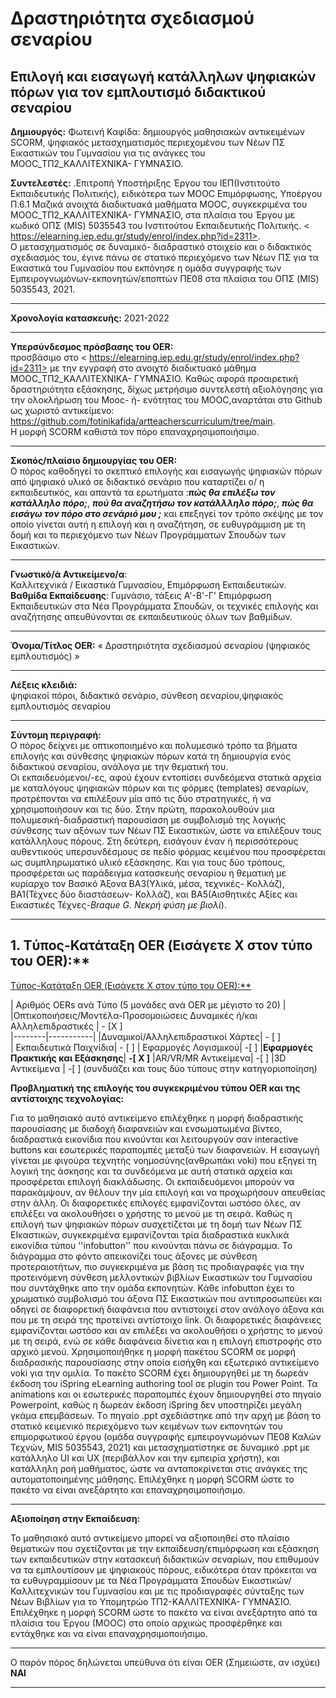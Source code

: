 # Δραστηριότητα σχεδιασμού σεναρίου 
## Επιλογή και εισαγωγή κατάλληλων ψηφιακών πόρων για τον εμπλουτισμό διδακτικού σεναρίου

**Δημιουργός:** Φωτεινή Καφίδα: δημιουργός μαθησιακών αντικειμένων SCORM, ψηφιακός μετασχηματισμός περιεχομένου των Νέων ΠΣ Εικαστικών του Γυμνασίου για τις ανάγκες του ΜΟΟC_ΤΠ2_ΚΑΛΛΙΤΕΧΝΙΚΑ- ΓΥΜΝΑΣΙΟ. 

**Συντελεστές:** .Επιτροπή Υποστήριξης Έργου του ΙΕΠ(Ινστιτούτο Εκπαιδευτικής Πολιτικής), ειδικότερα των ΜOOC Επιμόρφωσης, Υποέργου Π.6.1 Μαζικά ανοιχτά διαδικτυακά μαθήματα MOOC, συγκεκριμένα του ΜΟΟC_ΤΠ2_ΚΑΛΛΙΤΕΧΝΙΚΑ- ΓΥΜΝΑΣΙΟ, στα πλαίσια του Έργου με κωδικό ΟΠΣ (MIS) 5035543 του Ινστιτούτου Εκπαιδευτικής Πολιτικής. < https://elearning.iep.edu.gr/study/enrol/index.php?id=2311>.  
Ο μετασχηματισμός σε δυναμικό- διαδραστικό στοιχείο και ο διδακτικός σχεδιασμός του,  έγινε πάνω σε στατικό περιεχόμενο των Νέων ΠΣ για τα Εικαστικά του Γυμνασίου που εκπόνησε η ομάδα συγγραφής των Εμπειρογνωμόνων-εκπονητών/εποπτών ΠΕ08 στα πλαίσια του ΟΠΣ (MIS) 5035543, 2021.  
____

**Χρονολογία κατασκευής:** 2021-2022
___

**Υπερσύνδεσμος πρόσβασης του OER:**  
 προσβάσιμο στο < https://elearning.iep.edu.gr/study/enrol/index.php?id=2311>  με την εγγραφή στο ανοιχτό διαδικτυακό μάθημα ΜΟΟC_ΤΠ2_ΚΑΛΛΙΤΕΧΝΙΚΑ- ΓΥΜΝΑΣΙΟ. Καθώς αφορά προαιρετική δραστηριότητα εξάσκησης, δίχως μετρήσιμο συντελεστή αξιολόγησης για την ολοκλήρωση του Mooc- ή- ενότητας του ΜΟΟC,αναρτάται στο Github ως χωριστό αντικείμενο:
<https://github.com/fotinikafida/artteacherscurriculum/tree/main>.  
   Η μορφή SCORM καθιστά τον πόρο επαναχρησιμοποιήσιμο.  
___

**Σκοπός/πλαίσιο δημιουργίας του OER:**   
 Ο πόρος καθοδηγεί το σκεπτικό επιλογής και εισαγωγής ψηφιακών πόρων από ψηφιακό υλικό σε διδακτικό σενάριο που καταρτίζει ο/ η εκπαιδευτικός, και απαντά τα ερωτήματα :***πώς θα επιλέξω τον κατάλληλο πόρο;***, ***πού θα αναζητήσω τον κατάλλληλο πόρο;***, ***πώς θα εισάγω τον πόρο στο σενάριό μου ;*** και επεξηγεί τον τρόπο σκέψης με τον οποίο γίνεται αυτή η επιλογή και η αναζήτηση,  σε ευθυγράμμιση με τη δομή και το περιεχόμενο των Νέων Προγράμματων Σπουδών των Εικαστικών. 

___  

**Γνωστικό/ά Αντικείμενο/α**:  
 Καλλιτεχνικά / Εικαστικά Γυμνασίου, Επιμόρφωση Εκπαιδευτικών.  
**Βαθμίδα Εκπαίδευσης**: Γυμνάσιο, τάξεις Α'-Β'-Γ' Επιμόρφωση Εκπαιδευτικών στα Νέα Προγράμματα Σπουδών, οι τεχνικές επιλογής και αναζήτησης απευθύνονται σε εκπαιδευτικούς όλων των βαθμίδων. 
________

**Όνομα/Τίτλος OER:** « Δραστηριότητα σχεδιασμού σεναρίου (ψηφιακός εμπλουτισμός) »       
_____

**Λέξεις κλειδιά:**  
ψηφιακοί πόροι, διδακτικό σενάριο, σύνθεση σεναρίου,ψηφιακός εμπλουτισμός σεναρίου
       
______

**Σύντομη περιγραφή:**   
Ο πόρος δείχνει με οπτικοποιημένο και πολυμεσικό τρόπο τα βήματα επιλογής και σύνθεσης ψηφιακών πόρων κατά τη δημιουργία ενός διδακτικού σεναρίου, ανάλογα με την θεματική του.  
 Οι εκπαιδευόμενοι/-ες, αφού έχουν εντοπίσει συνδεόμενα στατικά αρχεία με καταλόγους ψηφιακών πόρων και τις φόρμες (templates) σεναρίων, προτρέπονται να επιλέξουν μία από τις δύο στρατηγικές, ή να χρησιμοποιήσουν και τις δύο. Στην πρώτη, παρακολουθούν μια πολυμεσική-διαδραστική παρουσίαση με συμβολισμό της λογικής σύνθεσης των αξόνων των Νέων ΠΣ Εικαστικών, ώστε να επιλέξουν τους κατάλληλους πόρους.  Στη δεύτερη, εισάγουν έναν ή περισσότερους αυθεντικούς υπερσυνδέσμους σε πεδίο φόρμας κειμένου που προσφέρεται ως συμπληρωματικό υλικό εξάσκησης. Και για τους δύο τρόπους, προσφέρεται ως παράδειγμα κατασκευής σεναρίου η θεματική με κυρίαρχο τον Βασικό Άξονα ΒΑ3(Υλικά, μέσα, τεχνικές- Κολλάζ), ΒΑ1(Τέχνες δύο διαστάσεων- Κολλάζ), και ΒΑ5(Αισθητικές Αξίες και Εικαστικές Τέχνες-*Braque G. Νεκρή φύση με βιολί*). 

____
##  1. <a name='T-OEROER:'></a>Tύπος-Κατάταξη OER (Εισάγετε Χ στον τύπο του OER):**
<!-- vscode-markdown-toc -->
 [Tύπος-Κατάταξη OER (Εισάγετε Χ στον τύπο του OER):**](#T-OEROER:)

<!-- vscode-markdown-toc-config
	numbering=true
	autoSave=true
	/vscode-markdown-toc-config -->
<!-- /vscode-markdown-toc -->
| Αριθμός OERs ανά Τύπο (5 μονάδες ανά OER με μέγιστο το 20) |  
|Οπτικοποιήσεις/Μοντέλα-Προσομοιώσεις Δυναμικές ή/και Αλληλεπιδραστικές | - [Χ ]    
|--------|-----------|
|Δυναμικοί/Αλληλεπιδραστικοί Χάρτες| - [   ]   
| Εκπαιδευτικά Παιχνίδια| - [    ]
| Εφαρμογές Λογισμικού| -[  ]
|**Εφαρμογές Πρακτικής και Εξάσκησης**| **-[ Χ ]**
|AR/VR/MR Αντικείμενα| -[  ]
|3D Αντικείμενα | -[   ]
(συνδυάζει και τους δύο τύπους στην κατηγοριοποίηση)

**Προβληματική της επιλογής του συγκεκριμένου τύπου OER και της αντίστοιχης τεχνολογίας:**

Για το μαθησιακό αυτό αντικείμενο επιλέχθηκε η μορφή διαδραστικής παρουσίασης με διαδοχή διαφανειών και ενσωματωμένα βίντεο, διαδραστικά εικονίδια  που κινούνται και λειτουργούν σαν interactive buttons και εσωτερικές παραπομπές μεταξύ των διαφανειών. Η εισαγωγή γίνεται με φιγούρα τεχνητής νοημοσύνης(ανθρωπάκι voki) που εξηγεί τη λογική της άσκησης και τα συνδεόμενα με αυτή στατικά αρχεία και προσφέρεται επιλογή διακλάδωσης. Οι εκπαιδευόμενοι μπορούν να παρακάμψουν, αν θέλουν την μία επιλογή και να προχωρήσουν απευθείας στην άλλη.  Οι διαφορετικές επιλογές εμφανίζονται ωστόσο όλες, αν επιλέξει να ακολουθήσει ο χρήστης το μενού με τη σειρά. Καθώς η επιλογή των ψηφιακών πόρων συσχετίζεται με τη δομή των Νέων ΠΣ ΕΙκαστικών, συγκεκριμένα εμφανίζονται τρία διαδραστικά κυκλικά εικονίδια τύπου ''infobutton'' που κινούνται πάνω σε διάγραμμα. Το διάγραμμα στο φόντο απεικονίζει τους άξονες με σύνθεση προτεραιοτήτων, πιο συγκεκριμένα με  βάση τις προδιαγραφές για την προτεινόμενη σύνθεση  μελλοντικών βιβλίων Εικαστικών του Γυμνασίου που συντάχθηκε απο την ομάδα εκπονητών. Κάθε  infobutton έχει το χρωματικό συμβολισμό του άξονα ΠΣ Εικαστικών που αντιπροσωπεύει και οδηγεί σε διαφορετική διαφάνεια που αντιστοιχεί στον ανάλογο άξονα και που με τη σειρά της προτείνει αντίστοιχο link. Οι διαφορετικές διαφάνειες εμφανίζονται ωστόσο και αν επιλέξει να ακολουθήσει ο χρήστης το μενού με τη σειρά, ενώ σε κάθε διαφάνεια δίνετια και η επιλογή επιστροφής στο αρχικό μενού. 
Xρησιμοποιήθηκε η μορφή πακέτου SCORM σε μορφή διαδρασικής παρουσίασης στην οποία εισήχθη και εξωτερικό αντικείμενο voki για την ομιλία.  Το πακέτο SCORM έχει δημιουργηθεί με τη δωρεάν έκδοση του iSpring eLearning authoring tool σε plugin του Power Point. Τα animations και οι εσωτερικές παραπομπές έχουν δημιουργηθεί στο πηγαίο Powerpoint, καθώς η δωρεάν έκδοση iSpring δεν υποστηρίζει μεγάλη γκάμα επεμβάσεων. Tο πηγαίο .ppt σχεδιάστηκε από την αρχή με βάση το στατικό κειμενικό περιεχόμενο των κειμένων των εκπονητών του επιμορφωτικού έργου (ομάδα συγγραφής εμπειρογνωμόνων ΠΕ08 Καλών Τεχνών, MIS 5035543, 2021) και μετασχηματίστηκε σε δυναμικό .ppt με κατάλληλο UI και UX (περιβάλλον και την εμπειρία χρήστη), και κατάλληλη ροή μαθήματος, ώστε να ανταποκρίνεται στις ανάγκες της αυτοματοποιημένης μάθησης. 
Επιλέχθηκε η μορφή SCORM ώστε το πακέτο να είναι ανεξάρτητο και επαναχρησιμοποιήσιμο. 
___

**Αξιοποίηση στην Εκπαίδευση:**

Το μαθησιακό αυτό αντικείμενο μπορεί να αξιοποιηθεί στο πλαίσιο θεματικών που σχετίζονται με την εκπαίδευση/επιμόρφωση και εξάσκηση των εκπαιδευτικών στην κατασκευή διδακτικών σεναρίων, που επιθυμούν να τα εμπλουτίσουν με ψηφιακούς πόρους, ειδικότερα όταν πρόκειται να τα ευθυγραμμίσουν με τα Νέα Προγράμματα Σπουδών Εικαστικών/Καλλιτεχνικών του Γυμνασίου και με τις προδιαγραφές σύνταξης των Νέων Βιβλίων για το Υπομητρώο ΤΠ2-ΚΑΛΛΙΤΕΧΝΙΚΑ- ΓΥΜΝΑΣΙΟ. 
Επιλέχθηκε η μορφή SCORM ώστε το πακέτο να είναι ανεξάρτητο από τα πλαίσια του Έργου (ΜΟΟC) στο οποίο αρχικώς προσφέρθηκε και εντάχθηκε και να είναι επαναχρησιμοποιήσιμο.  
_____

Ο παρόν πόρος δηλώνεται υπεύθυνα ότι είναι OER (Σημειώστε, αν ισχύει) **ΝΑΙ**
_______________________________


